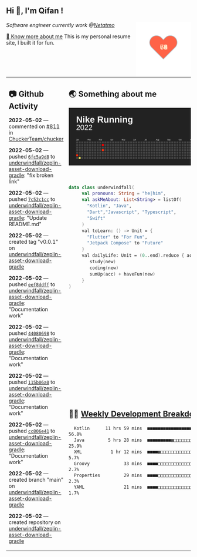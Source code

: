 <h2> Hi 👋, I'm Qifan ! </h2>
<a href="https://github.com/underwindfall/iBeats"><img align="right" width="150px" src="https://raw.githubusercontent.com/underwindfall/iBeats/main/files/heart.svg"/></a>
<p><em>Software engineer currently work @<a href="https://www.netatmo.com">Netatmo</a></em></p>
<p><a href="https://qifanyang.com/resume" target="_blank"> 🔭 Know more about me</a> This is my personal resume site, I built it for fun.</p>
<table><tr><td valign="top" rowspan="2">

 ## 📷 Github Activity
 <!-- githubActivity starts -->
  **2022-05-02** — commented on [#811](https://github.com/ChuckerTeam/chucker/issues/811#issuecomment-1115329957) in [ChuckerTeam/chucker](https://api.github.com/repos/ChuckerTeam/chucker)

  **2022-05-02** — pushed [`6fc5a9d8`](https://github.com/underwindfall/zeplin-asset-download-gradle/commit/6fc5a9d82cc371b7a9ea6a41ec90ac63feaabe34) to [underwindfall/zeplin-asset-download-gradle](https://api.github.com/repos/underwindfall/zeplin-asset-download-gradle): "fix broken link"

  **2022-05-02** — pushed [`7c52c1cc`](https://github.com/underwindfall/zeplin-asset-download-gradle/commit/7c52c1cc65e40d8805a36c0a55daa7e44fc62554) to [underwindfall/zeplin-asset-download-gradle](https://api.github.com/repos/underwindfall/zeplin-asset-download-gradle): "Update README.md"

  **2022-05-02** — created tag "v0.0.1" on [underwindfall/zeplin-asset-download-gradle](https://api.github.com/repos/underwindfall/zeplin-asset-download-gradle)

  **2022-05-02** — pushed [`eef8ddff`](https://github.com/underwindfall/zeplin-asset-download-gradle/commit/eef8ddff62b27426de8c0927fd873fb313f5de1c) to [underwindfall/zeplin-asset-download-gradle](https://api.github.com/repos/underwindfall/zeplin-asset-download-gradle): "Documentation work"

  **2022-05-02** — pushed [`44080698`](https://github.com/underwindfall/zeplin-asset-download-gradle/commit/44080698c658c558f63255343c5eb9b71bf9462e) to [underwindfall/zeplin-asset-download-gradle](https://api.github.com/repos/underwindfall/zeplin-asset-download-gradle): "Documentation work"

  **2022-05-02** — pushed [`115b06a0`](https://github.com/underwindfall/zeplin-asset-download-gradle/commit/115b06a04d09932e1e8313738ecfdd54798edc1d) to [underwindfall/zeplin-asset-download-gradle](https://api.github.com/repos/underwindfall/zeplin-asset-download-gradle): "Documentation work"

  **2022-05-02** — pushed [`cc806e41`](https://github.com/underwindfall/zeplin-asset-download-gradle/commit/cc806e411e114212763ce4bccc872fc23ce06fd3) to [underwindfall/zeplin-asset-download-gradle](https://api.github.com/repos/underwindfall/zeplin-asset-download-gradle): "Documentation work"

  **2022-05-02** — created branch "main" on [underwindfall/zeplin-asset-download-gradle](https://api.github.com/repos/underwindfall/zeplin-asset-download-gradle)

  **2022-05-02** — created repository on [underwindfall/zeplin-asset-download-gradle](https://api.github.com/repos/underwindfall/zeplin-asset-download-gradle)
 <!-- githubActivity ends -->
 </td><td valign="top">

 ## 🌏 Something about me
 <!-- profile starts -->
 <a href="https://github.com/underwindfall" width="100%">
   <img src="https://github.com/underwindfall/GitHubPoster/blob/main/examples/nike.svg"/>
 </a>
 <br/>
 <br/>
 <br/>

 ```kotlin
 data class underwindfall(
      val pronouns: String = "he|him",
      val askMeAbout: List<String> = listOf(
        "Kotlin", "Java",
        "Dart","Javascript", "Typescript",
        "Swift"
      )
      val toLearn: () -> Unit = {
        "Flutter" to "For Fun",
        "Jetpack Compose" to "Future"
      }
      val dailyLife: Unit = (0..end).reduce { acc, new ->
         study(new)
         coding(new)
         sumUp(acc) + haveFun(new)
      }
 )
 ```
 <!-- profile ends -->
 </td></tr><tr><td valign="top">

 ## 🏊‍♂️ <a href="https://gist.github.com/underwindfall/377ee88ba1fabd1e93516e48ca9c61eb" target="_blank">Weekly Development Breakdown</a>
  <!-- codeTime starts -->
  ```text
    Kotlin      11 hrs 59 mins  ■■■■■■■■■■■■■■■■■□□□□□□□  56.8%
    Java         5 hrs 28 mins  ■■■■■■■■■▦□□□□□□□□□□□□□□  25.9%
    XML           1 hr 12 mins  ■■■■▦□□□□□□□□□□□□□□□□□□□   5.7%
    Groovy             33 mins  ■■■■□□□□□□□□□□□□□□□□□□□□   2.7%
    Properties         29 mins  ■■■■□□□□□□□□□□□□□□□□□□□□   2.3%
    YAML               21 mins  ■■■■□□□□□□□□□□□□□□□□□□□□   1.7%
  ```
  <!-- codeTime starts -->
  </td></tr></table>